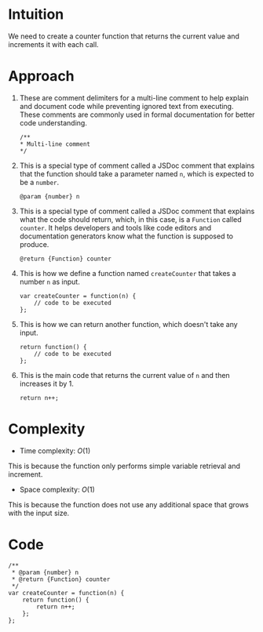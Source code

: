 # Intuition
<!-- Describe your first thoughts on how to solve this problem. -->
We need to create a counter function that returns the current value and increments it with each call.

# Approach
<!-- Describe your approach to solving the problem. -->
1. These are comment delimiters for a multi-line comment to help explain and document code while preventing ignored text from executing. These comments are commonly used in formal documentation for better code understanding.

    ```
    /**
    * Multi-line comment
    */
    ```

2. This is a special type of comment called a JSDoc comment that explains that the function should take a parameter named `n`, which is expected to be a `number`.

    ```
    @param {number} n
    ```

3. This is a special type of comment called a JSDoc comment that explains what the code should return, which, in this case, is a `Function` called `counter`. It helps developers and tools like code editors and documentation generators know what the function is supposed to produce.

    ```
    @return {Function} counter
    ```

4. This is how we define a function named `createCounter` that takes a number `n` as input.

    ```
    var createCounter = function(n) {
        // code to be executed
    };
    ```

5. This is how we can return another function, which doesn't take any input.

    ```
    return function() {
        // code to be executed
    };
    ```

6. This is the main code that returns the current value of `n` and then increases it by 1.

    ```
    return n++;
    ```

# Complexity
- Time complexity: $O(1)$
<!-- Add your time complexity here, e.g. $$O(n)$$ -->
This is because the function only performs simple variable retrieval and increment.

- Space complexity: $O(1)$
<!-- Add your space complexity here, e.g. $$O(n)$$ -->
This is because the function does not use any additional space that grows with the input size.

# Code
```
/**
 * @param {number} n
 * @return {Function} counter
 */
var createCounter = function(n) {
    return function() {
        return n++;
    };
};
```
